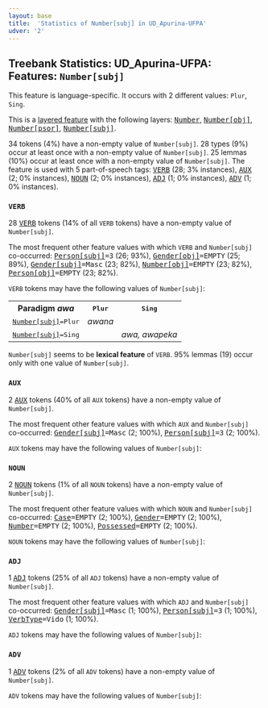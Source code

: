 ```yaml
---
layout: base
title:  'Statistics of Number[subj] in UD_Apurina-UFPA'
udver: '2'
---
```


## Treebank Statistics: UD_Apurina-UFPA: Features: `Number[subj]`

This feature is language-specific.
It occurs with 2 different values: `Plur`, `Sing`.

This is a <a href="../../u/overview/feat-layers.html">layered feature</a> with the following layers: <tt><a href="apu_ufpa-feat-Number.html">Number</a></tt>, <tt><a href="apu_ufpa-feat-Number-obj.html">Number[obj]</a></tt>, <tt><a href="apu_ufpa-feat-Number-psor.html">Number[psor]</a></tt>, <tt><a href="apu_ufpa-feat-Number-subj.html">Number[subj]</a></tt>.

34 tokens (4%) have a non-empty value of `Number[subj]`.
28 types (9%) occur at least once with a non-empty value of `Number[subj]`.
25 lemmas (10%) occur at least once with a non-empty value of `Number[subj]`.
The feature is used with 5 part-of-speech tags: <tt><a href="apu_ufpa-pos-VERB.html">VERB</a></tt> (28; 3% instances), <tt><a href="apu_ufpa-pos-AUX.html">AUX</a></tt> (2; 0% instances), <tt><a href="apu_ufpa-pos-NOUN.html">NOUN</a></tt> (2; 0% instances), <tt><a href="apu_ufpa-pos-ADJ.html">ADJ</a></tt> (1; 0% instances), <tt><a href="apu_ufpa-pos-ADV.html">ADV</a></tt> (1; 0% instances).

### `VERB`

28 <tt><a href="apu_ufpa-pos-VERB.html">VERB</a></tt> tokens (14% of all `VERB` tokens) have a non-empty value of `Number[subj]`.

The most frequent other feature values with which `VERB` and `Number[subj]` co-occurred: <tt><a href="apu_ufpa-feat-Person-subj.html">Person[subj]</a></tt><tt>=3</tt> (26; 93%), <tt><a href="apu_ufpa-feat-Gender-obj.html">Gender[obj]</a></tt><tt>=EMPTY</tt> (25; 89%), <tt><a href="apu_ufpa-feat-Gender-subj.html">Gender[subj]</a></tt><tt>=Masc</tt> (23; 82%), <tt><a href="apu_ufpa-feat-Number-obj.html">Number[obj]</a></tt><tt>=EMPTY</tt> (23; 82%), <tt><a href="apu_ufpa-feat-Person-obj.html">Person[obj]</a></tt><tt>=EMPTY</tt> (23; 82%).

`VERB` tokens may have the following values of `Number[subj]`:


<table>
  <tr><th>Paradigm <i>awa</i></th><th><tt>Plur</tt></th><th><tt>Sing</tt></th></tr>
  <tr><td><tt><tt><a href="apu_ufpa-feat-Number-subj.html">Number[subj]</a></tt><tt>=Plur</tt></tt></td><td><em>awana</em></td><td></td></tr>
  <tr><td><tt><tt><a href="apu_ufpa-feat-Number-subj.html">Number[subj]</a></tt><tt>=Sing</tt></tt></td><td></td><td><em>awa, awapeka</em></td></tr>
</table>

`Number[subj]` seems to be **lexical feature** of `VERB`. 95% lemmas (19) occur only with one value of `Number[subj]`.

### `AUX`

2 <tt><a href="apu_ufpa-pos-AUX.html">AUX</a></tt> tokens (40% of all `AUX` tokens) have a non-empty value of `Number[subj]`.

The most frequent other feature values with which `AUX` and `Number[subj]` co-occurred: <tt><a href="apu_ufpa-feat-Gender-subj.html">Gender[subj]</a></tt><tt>=Masc</tt> (2; 100%), <tt><a href="apu_ufpa-feat-Person-subj.html">Person[subj]</a></tt><tt>=3</tt> (2; 100%).

`AUX` tokens may have the following values of `Number[subj]`:


### `NOUN`

2 <tt><a href="apu_ufpa-pos-NOUN.html">NOUN</a></tt> tokens (1% of all `NOUN` tokens) have a non-empty value of `Number[subj]`.

The most frequent other feature values with which `NOUN` and `Number[subj]` co-occurred: <tt><a href="apu_ufpa-feat-Case.html">Case</a></tt><tt>=EMPTY</tt> (2; 100%), <tt><a href="apu_ufpa-feat-Gender.html">Gender</a></tt><tt>=EMPTY</tt> (2; 100%), <tt><a href="apu_ufpa-feat-Number.html">Number</a></tt><tt>=EMPTY</tt> (2; 100%), <tt><a href="apu_ufpa-feat-Possessed.html">Possessed</a></tt><tt>=EMPTY</tt> (2; 100%).

`NOUN` tokens may have the following values of `Number[subj]`:


### `ADJ`

1 <tt><a href="apu_ufpa-pos-ADJ.html">ADJ</a></tt> tokens (25% of all `ADJ` tokens) have a non-empty value of `Number[subj]`.

The most frequent other feature values with which `ADJ` and `Number[subj]` co-occurred: <tt><a href="apu_ufpa-feat-Gender-subj.html">Gender[subj]</a></tt><tt>=Masc</tt> (1; 100%), <tt><a href="apu_ufpa-feat-Person-subj.html">Person[subj]</a></tt><tt>=3</tt> (1; 100%), <tt><a href="apu_ufpa-feat-VerbType.html">VerbType</a></tt><tt>=Vido</tt> (1; 100%).

`ADJ` tokens may have the following values of `Number[subj]`:


### `ADV`

1 <tt><a href="apu_ufpa-pos-ADV.html">ADV</a></tt> tokens (2% of all `ADV` tokens) have a non-empty value of `Number[subj]`.

`ADV` tokens may have the following values of `Number[subj]`:


